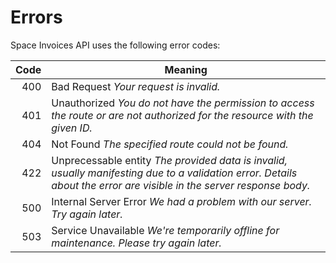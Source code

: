 # Errors

Space Invoices API uses the following error codes:

Code | Meaning
----------: | -------
400 | Bad Request _Your request is invalid._
401 | Unauthorized _You do not have the permission to access the route or are not authorized for the resource with the given ID._
404 | Not Found _The specified route could not be found._
422 | Unprecessable entity _The provided data is invalid, usually manifesting due to a validation error. Details about the error are visible in the server response body._
500 | Internal Server Error _We had a problem with our server. Try again later._
503 | Service Unavailable _We're temporarily offline for maintenance. Please try again later._
